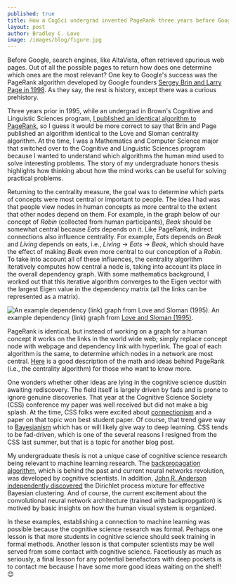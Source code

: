 ```yaml
---
published: true
title: How a CogSci undergrad invented PageRank three years before Google
layout: post
author: Bradley C. Love
image: /images/blog/figure.jpg
---
```



Before Google, search engines, like AltaVista, often retrieved spurious web pages. Out of all the possible pages to return how does one determine which ones are the most relevant? One key to Google's success was the PageRank algorithm developed by Google founders [Sergey Brin and Larry Page in 1998](https://www.sciencedirect.com/science/article/pii/S016975529800110X). As they say, the rest is history, except there was a curious prehistory.

Three years prior in 1995, while an undergrad in Brown's Cognitive and Linguistic Sciences program, [I published an identical algorithm to PageRank](http://bradlove.org/papers/love_sloman_1995.pdf), so I guess it would be more correct to say that Brin and Page published an algorithm identical to the Love and Sloman centrality algorithm. At the time, I was a Mathematics and Computer Science major that switched over to the Cognitive and Linguistic Sciences program because I wanted to understand which algorithms the human mind used to solve interesting problems. The story of my undergraduate honors thesis highlights how thinking about how the mind works can be useful for solving practical problems.

Returning to the centrality measure, the goal was to determine which parts of concepts were most central or important to people. The idea I had was that people view nodes in human concepts as more central to the extent that other nodes depend on them. For example, in the graph below of our concept of *Robin* (collected from human participants), *Beak* should be  somewhat central because *Eats* depends on it. Like PageRank, indirect connections also influence centrality. For example, *Eats* depends on *Beak* and *Living* depends on eats, i.e., *Living* → *Eats* → *Beak*, which should have the effect of making *Beak* even more central to our conception of a *Robin*. To take into account all of these influences, the centrality algorithm iteratively computes how central a node is, taking into account its place in the overall dependency graph. With some mathematics background, I worked out that this iterative algorithm converges to the Eigen vector with the largest Eigen value in the dependency matrix (all the links can be represented as a matrix).

<div class="fig"><img src="{{ site.baseurl }}/images/blog/figure.jpg" title="An example dependency (link) graph from Love and Sloman (1995)." class="u-max-full-width">
An example dependency (link) graph from <a href="http://bradlove.org/papers/love_sloman_1995.pdf">Love and Sloman (1995)</a>.
</div>

PageRank is identical, but instead of working on a graph for a human concept it works on the links in the world wide web; simply replace concept node with webpage and dependency link with hyperlink. The goal of each algorithm is the same, to determine which nodes in a network are most central. [Here](http://www.ams.org/samplings/feature-column/fcarc-pagerank) is a good description of the math and ideas behind PageRank (i.e., the centrality algorithm) for those who want to know more.

One wonders whether other ideas are lying in the cognitive science dustbin awaiting rediscovery. The field itself is largely driven by fads and is prone to ignore genuine discoveries. That year at the Cognitive Science Society (CSS) conference my paper was well received but did not make a big splash. At the time, CSS folks were excited about [connectionism](https://en.wikipedia.org/wiki/Connectionism) and a paper on that topic won best student paper. Of course, that trend gave way to [Bayesianism](https://doi.org/10.1017/S0140525X10003134) which has or will likely give way to deep learning. CSS tends to be fad-driven, which is one of the several reasons I resigned from the CSS last summer, but that is a topic for another blog post.


My undergraduate thesis is not a unique case of cognitive science research being relevant to machine learning research. The [backpropagation algorithm](https://www.nature.com/articles/323533a0), which is behind the past and current neural networks revolution, was developed by cognitive scientists. In addition, [John R. Anderson independently discovered](http://psycnet.apa.org/record/1991-32228-001) the Dirichlet process mixture for effective Bayesian clustering. And of course, the current excitement about the convolutional neural network architecture (trained with backpropgation) is motived by basic insights on how the human visual system is organized.

In these examples, establishing a connection to machine learning was possible because the cognitive science research was formal.
Perhaps one lesson is that more students in cognitive science should seek training in formal methods. Another lesson is that computer scientists may be well served from some contact with cognitive science. Facetiously as much as seriously, a final lesson for any potential benefactors with deep pockets is to contact me because I have some more good ideas waiting on the shelf! 😊
